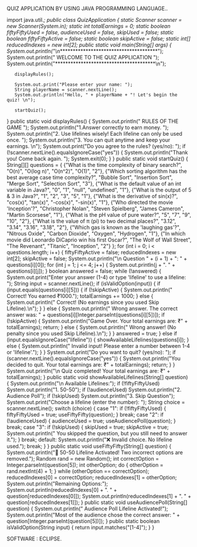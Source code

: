   QUIZ APPLICATION  BY USING JAVA PROGRAMMING LANGUAGE..



import java.util.*;
public class QuizApplication {
   static Scanner scanner = new Scanner(System.in);
   static int totalEarnings = 0;
   static boolean fiftyFiftyUsed = false, audienceUsed = false, skipUsed = false;
   static boolean fiftyFiftyActive = false;
   static boolean skipActive = false;
   static int[] reducedIndexes = new int[2];
   public static void main(String[] args) {
       System.out.println("\n***************************************");
       System.out.println(" WELCOME TO THE QUIZ APPLICATION ");
       System.out.println("***************************************\n");
      
       displayRules();
      
       System.out.print("Please enter your name: ");
       String playerName = scanner.nextLine();
       System.out.println("Hello, " + playerName + "! Let's begin the quiz! \n");
      
       startQuiz();
   }
   public static void displayRules() {
       System.out.println(" RULES OF THE GAME ");
       System.out.println("1️.Answer correctly to earn money. ");
       System.out.println("2️. Use lifelines wisely! Each lifeline can only be used once. ");
       System.out.println("3️. You can quit anytime and keep your earnings. \n");
       System.out.print("Do you agree to the rules? (yes/no): ");
       if (!scanner.nextLine().equalsIgnoreCase("yes")) {
           System.out.println("Thank you! Come back again. ");
           System.exit(0);
       }
   }
   public static void startQuiz() {
       String[][] questions = {
           {"What is the time complexity of binary search?", "O(n)", "O(log n)", "O(n^2)", "O(1)", "2"},
           {"Which sorting algorithm has the best average case time complexity?", "Bubble Sort", "Insertion Sort", "Merge Sort", "Selection Sort", "3"},
           {"What is the default value of an int variable in Java?", "0", "1", "null", "undefined", "1"},
           {"What is the output of 5 & 3 in Java?", "1", "2", "3", "5", "1"},
           {"What is the derivative of sin(x)?", "cos(x)", "tan(x)", "-cos(x)", "-sin(x)", "1"},
           {"Who directed the movie 'Inception'?", "Christopher Nolan", "Steven Spielberg", "James Cameron", "Martin Scorsese", "1"},
           {"What is the pH value of pure water?", "5", "7", "9", "10", "2"},
           {"What is the value of π (pi) to two decimal places?", "3.12", "3.14", "3.16", "3.18", "2"},
           {"Which gas is known as the 'laughing gas'?", "Nitrous Oxide", "Carbon Dioxide", "Oxygen", "Hydrogen", "1"},
           {"In which movie did Leonardo DiCaprio win his first Oscar?", "The Wolf of Wall Street", "The Revenant", "Titanic", "Inception", "2"}
       };
       for (int i = 0; i < questions.length; i++) {
           fiftyFiftyActive = false;
           reducedIndexes = new int[2];
           skipActive = false;
           System.out.println("\n Question " + (i + 1) + ": " + questions[i][0]);
           for (int j = 1; j <= 4; j++) {
               System.out.println(j + ". " + questions[i][j]);
           }
           boolean answered = false;
           while (!answered) {
               System.out.print("Enter your answer (1-4) or type 'lifeline' to use a lifeline: ");
               String input = scanner.nextLine();
               if (isValidOption(input)) {
                   if (input.equals(questions[i][5])) {
                       if (!skipActive) {
                           System.out.println(" Correct! You earned ₹1000.");
                           totalEarnings += 1000;
                       } else {
                           System.out.println(" Correct! (No earnings since you used Skip Lifeline).\n");
                       }
                   } else {
                       System.out.println(" Wrong answer. The correct answer was: " + questions[i][Integer.parseInt(questions[i][5])]);
                       if (!skipActive) {
                           System.out.println("Game Over. Your total earnings are: ₹" + totalEarnings);
                           return;
                       } else {
                           System.out.println(" Wrong answer! (No penalty since you used Skip Lifeline).\n");
                       }
                   }
                   answered = true;
               } else if (input.equalsIgnoreCase("lifeline")) {
                   showAvailableLifelines(questions[i]);
               } else {
                   System.out.println(" Invalid input! Please enter a number between 1-4 or 'lifeline'.");
               }
           }
           System.out.print("Do you want to quit? (yes/no): ");
           if (scanner.nextLine().equalsIgnoreCase("yes")) {
               System.out.println("You decided to quit. Your total earnings are: ₹" + totalEarnings);
               return;
           }
       }
       System.out.println("\n  Quiz completed! Your total earnings are: ₹" + totalEarnings);
   }
   public static void showAvailableLifelines(String[] question) {
       System.out.println("\n Available Lifelines:");
       if (!fiftyFiftyUsed) System.out.println("1. 50-50");
       if (!audienceUsed) System.out.println("2. Audience Poll");
       if (!skipUsed) System.out.println("3. Skip Question");
       System.out.print("Choose a lifeline (enter the number): ");
       String choice = scanner.nextLine();
       switch (choice) {
           case "1":
               if (!fiftyFiftyUsed) {
                   fiftyFiftyUsed = true;
                   useFiftyFifty(question);
               }
               break;
           case "2":
               if (!audienceUsed) {
                   audienceUsed = true;
                   useAudiencePoll(question);
               }
               break;
           case "3":
               if (!skipUsed) {
                   skipUsed = true;
                   skipActive = true;
                   System.out.println(" You skipped the question, but you still need to answer it.");
               }
               break;
           default:
               System.out.println("❌ Invalid choice. No lifeline used.");
               break;
       }
   }
   public static void useFiftyFifty(String[] question) {
       System.out.println("🔹 50-50 Lifeline Activated! Two incorrect options are removed.");
       Random rand = new Random();
       int correctOption = Integer.parseInt(question[5]);
       int otherOption;
       do {
           otherOption = rand.nextInt(4) + 1;
       } while (otherOption == correctOption);
       reducedIndexes[0] = correctOption;
       reducedIndexes[1] = otherOption;
       System.out.println("Remaining Options:");
       System.out.println(reducedIndexes[0] + ". " + question[reducedIndexes[0]]);
       System.out.println(reducedIndexes[1] + ". " + question[reducedIndexes[1]]);
   }
   public static void useAudiencePoll(String[] question) {
       System.out.println(" Audience Poll Lifeline Activated!");
       System.out.println("Most of the audience chose the correct answer: " + question[Integer.parseInt(question[5])]);
   }
   public static boolean isValidOption(String input) {
       return input.matches("[1-4]");
   }
}





SOFTWARE : ECLIPSE.
